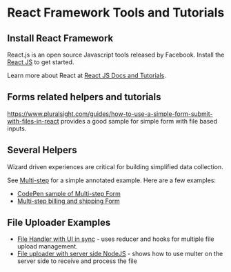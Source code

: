 # React Framework Tools and Tutorials

## Install React Framework
React.js is an open source Javascript tools released by Facebook. 
Install the [React JS](https://github.com/facebook/create-react-app) to get started.

Learn more about React at [React JS Docs and Tutorials](https://reactjs.org/).

## Forms related helpers and tutorials


https://www.pluralsight.com/guides/how-to-use-a-simple-form-submit-with-files-in-react provides a good sample for simple form with file based inputs.


## Several Helpers
Wizard driven experiences are critical for building simplified data collection.

See [Multi-step](https://css-tricks.com/the-magic-of-react-based-multi-step-forms/) for a simple annotated example. Here are a few examples:
- [CodePen sample of Multi-step Form](https://codepen.io/nathansebhastian/pen/RvrOYq)
- [Multi-step billing and shipping Form](https://codesandbox.io/s/use-step-multi-step-form-demo-forked-dgobo)


## File Uploader Examples

- [File Handler with UI in sync](https://jsmanifest.com/uploading-files-in-react-while-keeping-ui-completely-in-sync/) - uses reducer and hooks for multiple file upload management.
- [File uploader with server side NodeJS](https://programmingwithmosh.com/javascript/react-file-upload-proper-server-side-nodejs-easy/) - shows how to use multer on the server side to receive and process the file  
